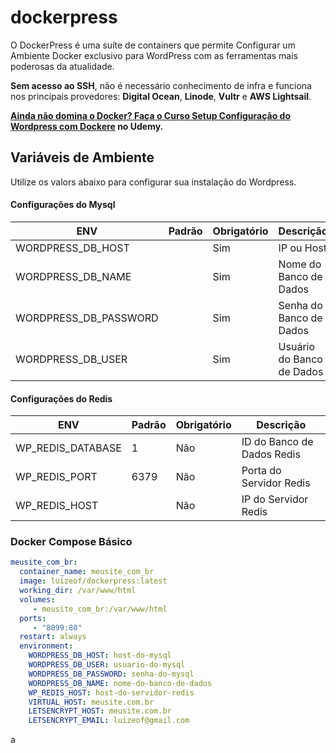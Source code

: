 # dockerpress

O DockerPress é uma suíte de containers que permite Configurar um Ambiente Docker exclusivo para WordPress com as ferramentas mais poderosas da atualidade.

**Sem acesso ao SSH**, não é necessário conhecimento de infra e funciona nos principais provedores: **Digital Ocean**, **Linode**, **Vultr** e **AWS Lightsail**.

**[Ainda não domina o Docker? Faça o Curso Setup  Configuração do Wordpress com Dockere](https://www.udemy.com/setup-e-configuracao-do-wordpress-com-docker/?couponCode=GITHUB) no Udemy.**

## Variáveis de Ambiente

Utilize os valors abaixo para configurar sua instalação do Wordpress.

#### Configurações do Mysql
| ENV | Padrão | Obrigatório | Descrição |
| --- | --- | --- | --- |
| WORDPRESS_DB_HOST |  | Sim | IP ou Host |
| WORDPRESS_DB_NAME	|  | Sim | Nome do Banco de Dados |
| WORDPRESS_DB_PASSWORD |	 | Sim | Senha do Banco de Dados |
| WORDPRESS_DB_USER	|  | Sim | Usuário do Banco de Dados |

#### Configurações do  Redis
| ENV | Padrão | Obrigatório | Descrição |
| --- | --- | --- | --- |
| WP_REDIS_DATABASE |	1 | Não | ID do Banco de Dados Redis |
| WP_REDIS_PORT	| 6379 | Não | Porta do Servidor Redis |
| WP_REDIS_HOST	|  | Não | IP do Servidor Redis |


### Docker Compose Básico

```yaml
meusite_com_br:
  container_name: meusite_com_br
  image: luizeof/dockerpress:latest
  working_dir: /var/www/html
  volumes:
     - meusite_com_br:/var/www/html
  ports:
     - "8099:80"
  restart: always
  environment:
    WORDPRESS_DB_HOST: host-do-mysql
    WORDPRESS_DB_USER: usuario-do-mysql
    WORDPRESS_DB_PASSWORD: senha-do-mysql
    WORDPRESS_DB_NAME: nome-do-banco-de-dados
    WP_REDIS_HOST: host-do-servidor-redis
    VIRTUAL_HOST: meusite.com.br
    LETSENCRYPT_HOST: meusite.com.br
    LETSENCRYPT_EMAIL: luizeof@gmail.com
```

a
